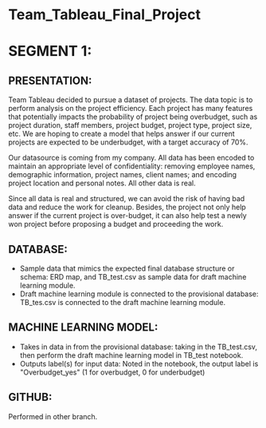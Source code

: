 # Team_Tableau_Final_Project
# SEGMENT 1:
## PRESENTATION:

Team Tableau decided to pursue a dataset of projects. The data topic is to perform analysis on the project efficiency. Each project has many features that potentially impacts the probability of project being overbudget, such as project duration, staff members, project budget, project type, project size, etc. We are hoping to create a model that helps answer if our current projects are expected to be underbudget, with a target accuracy of 70%.<br>

Our datasource is coming from my company. All data has been encoded to maintain an appropriate level of confidentiality: removing employee names, demographic information, project names, client names; and encoding project location and personal notes. All other data is real.<br>

Since all data is real and structured, we can avoid the risk of having bad data and reduce the work for cleanup. Besides, the project not only help answer if the current project is over-budget, it can also help test a newly won project before proposing a budget and proceeding the work.

## DATABASE:
- Sample data that mimics the expected final database structure or schema: ERD map, and TB_test.csv as sample data for draft machine learning module.
- Draft machine learning module is connected to the provisional database: TB_tes.csv is connected to the draft machine learning module.

## MACHINE LEARNING MODEL:
- Takes in data in from the provisional database: taking in the TB_test.csv, then perform the draft machine learning model in TB_test notebook.
- Outputs label(s) for input data: Noted in the notebook, the output label is "Overbudget_yes" (1 for overbudget, 0 for underbudget)

## GITHUB:
Performed in other branch.
